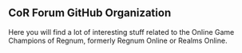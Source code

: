 ## CoR Forum GitHub Organization

Here you will find a lot of interesting stuff related to the Online Game Champions of Regnum, formerly Regnum Online or Realms Online.

